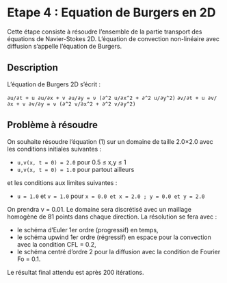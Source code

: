 # Etape 4 : Equation de Burgers en 2D

Cette étape consiste à résoudre l’ensemble de la partie transport des équations de Navier-Stokes 2D.
L’équation de convection non-linéaire avec diffusion s’appelle l’équation de Burgers.

## Description
L’équation de Burgers 2D s’écrit :

```∂u/∂t + u ∂u/∂x + v ∂u/∂y = ν (∂^2 u/∂x^2 + ∂^2 u/∂y^2)```
```∂v/∂t + u ∂v/∂x + v ∂v/∂y = ν (∂^2 v/∂x^2 + ∂^2 v/∂y^2)```

## Problème à résoudre

On souhaite résoudre l’équation (1) sur un domaine de taille 2.0×2.0 avec les conditions initiales suivantes :

* ```u,v(x, t = 0) = 2.0``` pour 0.5 ≤ x,y ≤ 1
* ```u,v(x, t = 0) = 1.0``` pour partout ailleurs 

et les conditions aux limites suivantes :

* ```u = 1.0``` et ```v = 1.0``` pour ```x = 0.0 et x = 2.0 ; y = 0.0 et y = 2.0```

On prendra ν = 0.01.
Le domaine sera discrétisé avec un maillage homogène de 81 points dans chaque direction. La résolution se fera avec :

* le schéma d’Euler 1er ordre (progressif) en temps,
* le schéma upwind 1er ordre (régressif) en espace pour la convection avec la condition CFL = 0.2,
* le schéma centré d’ordre 2 pour la diffusion avec la condition de Fourier Fo = 0.1.

Le résultat final attendu est après 200 itérations.
